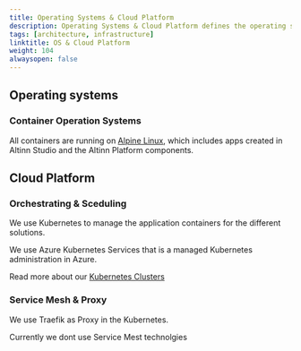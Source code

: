 ```yaml
---
title: Operating Systems & Cloud Platform
description: Operating Systems & Cloud Platform defines the operating systems for containers and how the container are deployed to the cloud
tags: [architecture, infrastructure]
linktitle: OS & Cloud Platform
weight: 104
alwaysopen: false
---
```


## Operating systems

### Container Operation Systems
All containers are running on [Alpine Linux](https://alpinelinux.org/), which includes apps created in Altinn Studio and the Altinn Platform components.

## Cloud Platform

### Orchestrating & Sceduling

We use Kubernetes to manage the application containers for the different solutions.

We use Azure Kubernetes Services that is a managed Kubernetes administration in Azure.

Read more about our [Kubernetes Clusters](kubernetes)

### Service Mesh & Proxy

We use Traefik as Proxy in the Kubernetes.

Currently we dont use Service Mest technolgies